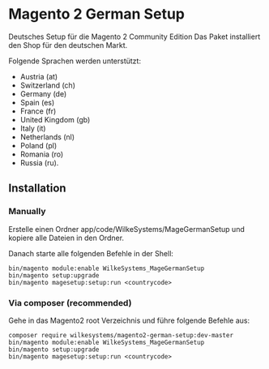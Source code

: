 # Magento 2 German Setup

Deutsches Setup für die Magento 2 Community Edition
Das Paket installiert den Shop für den deutschen Markt.

Folgende Sprachen werden unterstützt:

* Austria (at)
* Switzerland (ch)
* Germany (de)
* Spain (es)
* France (fr)
* United Kingdom (gb)
* Italy (it)
* Netherlands (nl)
* Poland (pl)
* Romania (ro)
* Russia (ru).

Installation
------------

### Manually

Erstelle einen Ordner app/code/WilkeSystems/MageGermanSetup
und kopiere alle Dateien in den Ordner.

Danach starte alle folgenden Befehle in der Shell:

```
bin/magento module:enable WilkeSystems_MageGermanSetup
bin/magento setup:upgrade
bin/magento magesetup:setup:run <countrycode>
```

### Via composer (recommended)

Gehe in das Magento2 root Verzeichnis und führe folgende Befehle aus:

```
composer require wilkesystems/magento2-german-setup:dev-master
bin/magento module:enable WilkeSystems_MageGermanSetup
bin/magento setup:upgrade
bin/magento magesetup:setup:run <countrycode>
```
